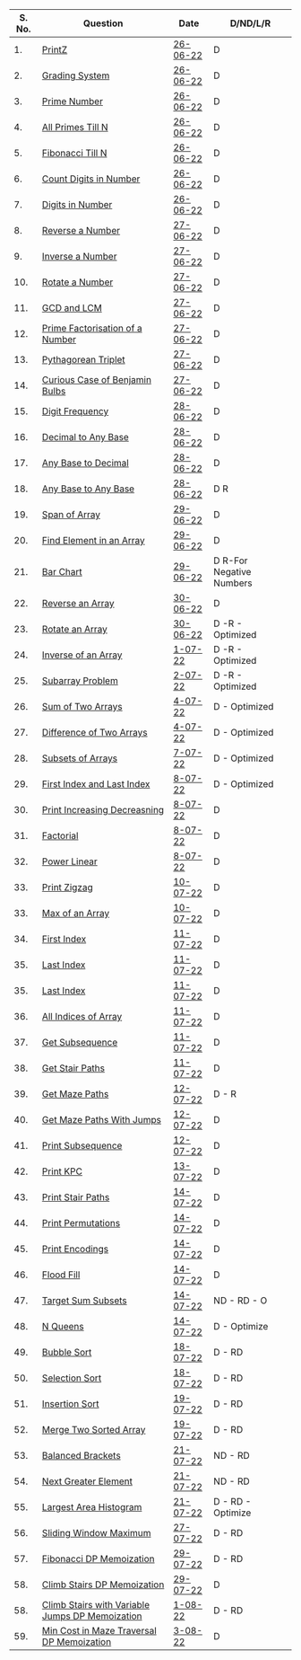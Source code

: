 |S. No. | Question      | Date | D/ND/L/R |
| -----------| ----------- | ----------- | ----------- |
|1.| [PrintZ](https://nados.io/question/print-z)      | [26-06-22](https://github.com/satanpr/PepCodingDSA/blob/main/printZ.java)       | D |
|2.| [Grading System](https://nados.io/question/grading-system?zen=true)| [26-06-22](https://github.com/satanpr/PepCodingDSA/blob/main/GradingSystem.java)       | D |
|3.| [Prime Number](https://nados.io/question/is-a-number-prime?zen=true)| [26-06-22](https://github.com/satanpr/PepCodingDSA/blob/main/PrimeNumber.java)       | D |
|4.| [All Primes Till N](https://nados.io/question/print-all-primes-till-n?zen=true)| [26-06-22](https://github.com/satanpr/PepCodingDSA/blob/main/AllPrimesTillN.java)       | D |
|5.| [Fibonacci Till N](https://nados.io/question/print-fibonacci-numbers-till-n?zen=true)| [26-06-22](https://github.com/satanpr/PepCodingDSA/blob/main/FibonacciTillN.java)       | D |
|6.| [Count Digits in Number](https://nados.io/question/count-digits-in-a-number?zen=true)| [26-06-22](https://github.com/satanpr/PepCodingDSA/blob/main/CountDigitsInNumber.java)       | D |
|7.| [Digits in Number](https://nados.io/question/digits-of-a-number?zen=true)| [26-06-22](https://github.com/satanpr/PepCodingDSA/blob/main/DigitsInNumber.java)       | D |
|8.| [Reverse a Number](https://nados.io/question/reverse-a-number?zen=true)| [27-06-22](https://github.com/satanpr/PepCodingDSA/blob/main/ReverseNumber.java)       | D |
|9.| [Inverse a Number](https://nados.io/question/inverse-of-a-number?zen=true)      | [27-06-22](https://github.com/satanpr/PepCodingDSA/blob/main/InverseNumber.java)       | D |
|10.| [Rotate a Number](https://nados.io/question/rotate-a-number?zen=true)      | [27-06-22](https://github.com/satanpr/PepCodingDSA/blob/main/RotateANumber.java)       | D |
|11.| [GCD and LCM](https://nados.io/question/gcd-and-lcm?zen=true)      | [27-06-22](https://github.com/satanpr/PepCodingDSA/blob/main/GCDLCM.java)       | D |
|12.| [Prime Factorisation of a Number](https://nados.io/question/prime-factorisation-of-a-number?zen=true)      | [27-06-22](https://github.com/satanpr/PepCodingDSA/blob/main/PrimeFactorisation.java)       | D |
|13.| [Pythagorean Triplet](https://nados.io/question/pythagorean-triplet?zen=true)      | [27-06-22](https://github.com/satanpr/PepCodingDSA/blob/main/PythagoreanTriplet.java)       | D |
|14.| [Curious Case of Benjamin Bulbs](https://nados.io/question/the-curious-case-of-benjamin-bulbs?zen=true)      | [27-06-22](https://github.com/satanpr/PepCodingDSA/blob/main/BenjaminBulbs.java)       | D |
|15.| [Digit Frequency](https://nados.io/question/digit-frequency?zen=true)      | [28-06-22](https://github.com/satanpr/PepCodingDSA/blob/main/DigitFrequency.java)       | D |
|16.| [Decimal to Any Base](https://nados.io/question/decimal-to-any-base?zen=true)      | [28-06-22](https://github.com/satanpr/PepCodingDSA/blob/main/DecimalToAnyBase.java)       | D |
|17.| [Any Base to Decimal](https://nados.io/question/any-base-to-decimal?zen=true)      | [28-06-22](https://github.com/satanpr/PepCodingDSA/blob/main/AnyBaseToDecimal.java)       | D |
|18.| [Any Base to Any Base](https://nados.io/question/any-base-to-any-base?zen=true)      | [28-06-22](https://github.com/satanpr/PepCodingDSA/blob/main/AnyBaseToAnyBase.java)       | D R|
|19.| [Span of Array](https://nados.io/question/span-of-array?zen=true)      | [29-06-22](https://github.com/satanpr/PepCodingDSA/blob/main/SpanOfArray.java)       | D |
|20.| [Find Element in an Array](https://nados.io/question/find-element-in-an-array?zen=true)      | [29-06-22](https://github.com/satanpr/PepCodingDSA/blob/main/FindElementInAnArray.java)       | D |
|21.| [Bar Chart](https://nados.io/question/bar-chart?zen=true)      | [29-06-22](https://github.com/satanpr/PepCodingDSA/blob/main/BarChart.java)       | D R-For Negative Numbers|
|22.| [Reverse an Array](https://nados.io/question/reverse-an-array?zen=true)      | [30-06-22](https://github.com/satanpr/PepCodingDSA/blob/main/ReverseArray.java)       | D |
|23.| [Rotate an Array](https://nados.io/question/rotate-an-array?zen=true)      | [30-06-22](https://github.com/satanpr/PepCodingDSA/blob/main/RotateAnArray.java)       | D -R - Optimized|
|24.| [Inverse of an Array](https://nados.io/question/inverse-of-an-array?zen=true)      | [1-07-22](https://github.com/satanpr/PepCodingDSA/blob/main/ReverseArray.java)       | D -R - Optimized|
|25.| [Subarray Problem](https://nados.io/question/subarray-problem?zen=true)      | [2-07-22](https://github.com/satanpr/PepCodingDSA/blob/main/SubArrayProblem.java)       | D -R - Optimized|
|26.| [Sum of Two Arrays](https://nados.io/question/sum-of-two-arrays?zen=true)      | [4-07-22](https://github.com/satanpr/PepCodingDSA/blob/main/SumOfTwoArrays.java)       | D  - Optimized|
|27.| [Difference of Two Arrays](https://nados.io/question/difference-of-two-arrays?zen=true)      | [4-07-22](https://github.com/satanpr/PepCodingDSA/blob/main/DifferenceOfTwoArrays.java)       | D  - Optimized|
|28.| [Subsets of Arrays](https://nados.io/question/subsets-of-array?zen=true)      | [7-07-22](https://github.com/satanpr/PepCodingDSA/blob/main/SubsetsOfArray.java)       | D  - Optimized|
|29.| [First Index and Last Index](https://nados.io/question/first-index-and-last-index?zen=true)      | [8-07-22](https://github.com/satanpr/PepCodingDSA/blob/main/FirstIndexAndLastIndex.java)       | D  - Optimized|
|30.| [Print Increasing Decreasning](https://nados.io/question/print-increasing-decreasing?zen=true)      | [8-07-22](https://github.com/satanpr/PepCodingDSA/blob/main/PrintIncreasingDecreasing.java)       | D |
|31.| [Factorial](https://nados.io/question/factorial?zen=true)      | [8-07-22](https://github.com/satanpr/PepCodingDSA/blob/main/Factorial.java)       | D |
|32.| [Power Linear](https://nados.io/question/power-linear?zen=true)      | [8-07-22](https://github.com/satanpr/PepCodingDSA/blob/main/PowerLinear.java)       | D |
|33.| [Print Zigzag](https://nados.io/question/print-zigzag?zen=true)      | [10-07-22](https://github.com/satanpr/PepCodingDSA/blob/main/PrintZigZaG.java)       | D |
|33.| [Max of an Array](https://nados.io/question/max-of-an-array?zen=true)      | [10-07-22](https://github.com/satanpr/PepCodingDSA/blob/main/MaxOfAnArray.java)       | D |
|34.| [First Index](https://nados.io/question/first-index?zen=true)      | [11-07-22](https://github.com/satanpr/PepCodingDSA/blob/main/FirstIndex.java)       | D |
|35.| [Last Index](https://nados.io/question/last-index?zen=true)      | [11-07-22](https://github.com/satanpr/PepCodingDSA/blob/main/LastIndex.java)       | D |
|35.| [Last Index](https://nados.io/question/last-index?zen=true)      | [11-07-22](https://github.com/satanpr/PepCodingDSA/blob/main/LastIndex.java)       | D |
|36.| [All Indices of Array](https://nados.io/question/all-indices-of-array?zen=true)      | [11-07-22](https://github.com/satanpr/PepCodingDSA/blob/main/AllIndicesofArray.java)       | D |
|37.| [Get Subsequence](https://nados.io/question/get-subsequence?zen=true)      | [11-07-22](https://github.com/satanpr/PepCodingDSA/blob/main/GetSubsequence.java)       | D |
|38.| [Get Stair Paths](https://nados.io/question/get-stair-paths?zen=true)      | [11-07-22](https://github.com/satanpr/PepCodingDSA/blob/main/GetStairPath.java)       | D |
|39.| [Get Maze Paths](https://nados.io/question/get-maze-paths?zen=true)      | [12-07-22](https://github.com/satanpr/PepCodingDSA/blob/main/GetMazePaths.java)       | D - R |
|40.| [Get Maze Paths With Jumps](https://nados.io/question/get-maze-path-with-jumps?zen=true)      | [12-07-22](https://github.com/satanpr/PepCodingDSA/blob/main/GetMazePathsWithJumps.java)       | D |
|41.| [Print Subsequence](https://nados.io/question/print-subsequence?zen=true)      | [12-07-22](https://github.com/satanpr/PepCodingDSA/blob/main/PrintSubsequence.java)       | D |
|42.| [Print KPC](https://nados.io/question/print-kpc?zen=true)      | [13-07-22](https://github.com/satanpr/PepCodingDSA/blob/main/printKPC.java)       | D |
|43.| [Print Stair Paths](https://nados.io/question/print-stair-paths?zen=true)      | [14-07-22](https://github.com/satanpr/PepCodingDSA/blob/main/PrintStairPaths.java)       | D |
|44.| [Print Permutations](https://nados.io/question/print-permutations?zen=true)      | [14-07-22](https://github.com/satanpr/PepCodingDSA/blob/main/PrintPermutation.java)       | D |
|45.| [Print Encodings](https://nados.io/question/print-encodings?zen=true)      | [14-07-22](https://github.com/satanpr/PepCodingDSA/blob/main/PrintEncodings.java)       | D |
|46.| [Flood Fill](https://nados.io/question/flood-fill?zen=true)      | [14-07-22](https://github.com/satanpr/PepCodingDSA/blob/main/FloodFill.java)       | D |
|47.| [Target Sum Subsets](https://nados.io/question/target-sum-subsets?zen=true)      | [14-07-22](https://github.com/satanpr/PepCodingDSA/blob/main/TargetSumSubsets.java)       | ND - RD - O|
|48.| [N Queens](https://nados.io/question/target-sum-subsets?zen=true)      | [14-07-22](https://github.com/satanpr/PepCodingDSA/blob/main/NQueens.java)       | D - Optimize|
|49.| [Bubble Sort](https://nados.io/question/bubble-sort?zen=true)      | [18-07-22](https://github.com/satanpr/PepCodingDSA/blob/main/BubbleSort.java)       | D - RD|
|50.| [Selection Sort](https://nados.io/question/selection-sort?zen=true)      | [18-07-22](https://github.com/satanpr/PepCodingDSA/blob/main/SelectionSort.java)       | D - RD|
|51.| [Insertion Sort](https://nados.io/question/insertion-sort?zen=true)      | [19-07-22](https://github.com/satanpr/PepCodingDSA/blob/main/InsertionSort.java)       | D - RD|
|52.| [Merge Two Sorted Array](https://nados.io/question/merge-two-sorted-arrays?zen=true)      | [19-07-22](https://github.com/satanpr/PepCodingDSA/blob/main/MergeTwoSortedArrays.java)       | D - RD|
|53.| [Balanced Brackets](https://nados.io/question/balanced-brackets?zen=true)      | [21-07-22](https://github.com/satanpr/PepCodingDSA/blob/main/BalancedBrackets.java)       | ND - RD|
|54.| [Next Greater Element](https://nados.io/question/next-greater-element-to-the-right?zen=true)      | [21-07-22](https://github.com/satanpr/PepCodingDSA/blob/main/NextGreaterElement.java)       | ND - RD|
|55.| [Largest Area Histogram](https://nados.io/question/largest-area-histogram?zen=true)      | [21-07-22](https://github.com/satanpr/PepCodingDSA/blob/main/LargestAreaHistogram.java)       | D - RD - Optimize|
|56.| [Sliding Window Maximum]()      | [27-07-22](https://github.com/satanpr/PepCodingDSA/blob/main/SlidingWindowMaximum.java)       | D - RD|
|57.| [Fibonacci DP Memoization]()      | [29-07-22](https://github.com/satanpr/PepCodingDSA/blob/main/FibonacciDP.java)       | D - RD|
|58.| [Climb Stairs DP Memoization](https://nados.io/question/climb-stairs?zen=true)      | [29-07-22](https://github.com/satanpr/PepCodingDSA/blob/main/ClimbStairsDP.java)       | D |
|58.| [Climb Stairs with Variable Jumps DP Memoization](https://nados.io/question/climb-stairs-with-variable-jumps?zen=true)      | [1-08-22](https://github.com/satanpr/PepCodingDSA/blob/main/ClimbStairsWithVariableJumps.java)       | D - RD |
|59.| [Min Cost in Maze Traversal DP Memoization](https://nados.io/question/min-cost-in-maze-traversal?zen=true)      | [3-08-22](https://github.com/satanpr/PepCodingDSA/blob/main/MinCostInMazeTraversal.java)       | D |
